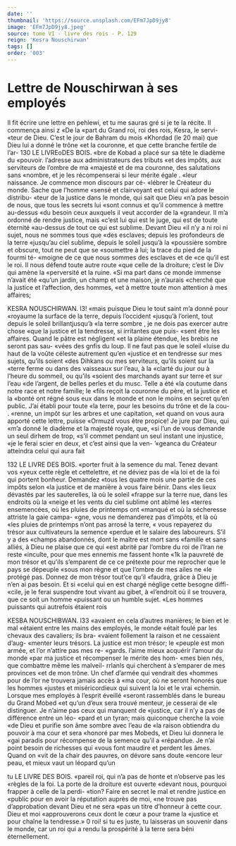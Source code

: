 ```yaml
---
date: ''
thumbnail: 'https://source.unsplash.com/EFm7JpD9jy8'
image: 'EFm7JpD9jy8.jpeg'
source: tome VI - livre des rois - P. 129
reign: 'Kesra Nouschirwan'
tags: []
order: '003'
---
```


# Lettre de Nouschirwan à ses employés

Il fit écrire une lettre en pehlewi, et tu me sauras gré si je te la récite. Il commença ainsi z «De la
«part du Grand roi, roi des rois, Kesra, le servi- «teur de Dieu. C’est le jour de Bahram du mois «Khordad (le 20 mai) que Dieu lui a donné le trône
«et la couronne, et que cette branche fertile de l’ar-
130 LE LIVREoDES BOIS.
«bre de Kobad a placé sur sa tête le diadème du «pouvoir. l’adresse aux administrateurs des tributs «et des impôts, aux serviteurs de l’ombre de ma «majesté et de ma couronne, des salutations sans «nombre, et je les récompenserai si leur mérite égale
. «leur naissance. Je commence mon discours par cé- «lébrer le Créateur du monde. Sache que l’homme
«sensé et clairvoyant est celui qui adore le distribu- «teur de la justice dans le monde, qui sait que Dieu «n’a pas besoin de nous, que tous les secrets lui «sont connus et qu’il commence à mettre au-dessus
«du besoin ceux auxquels il veut accorder de la «grandeur. Il m’a ordonné de rendre justice, mais
«c’est lui qui est le juge, qui est de toute éternité «au-dessus de tout ce qui est sublime. Devant Dieu «il n’y a ni roi ni sujet, nous ne sommes tous que «des esclaves; depuis les profondeurs de la terre «jusqu’au ciel sublime, depuis le soleil jusqu’à la «poussière sombre et obscure, tout ne peut que se «soumettre à lui; la trace du pied de la fourmi té- «moigne de ce que nous sommes des esclaves et de «ce qu’il est le roi. Il nous défend toute autre route
«que celle de la droiture; c’est le Div qui amène la «perversité et la ruine.
«Si ma part dans ce monde immense n’avait été «qu’un jardin, un champ et une maison, je n’aurais «cherché que la justice et l’affection, des hommes, «et à mettre toute mon attention à mes affaires;

KESRA NOUSCHIRWAN. l3! «mais puisque Dieu le tout saint m’a donné pour
«royaume la surface de la terre, depuis l’occident «jusqu’à l’orient, tout depuis le soleil brillantjusqu’à
«la terre sombre , je ne dois pas exercer autre chose «que la justice et la tendresse, si irritantes que puis- «sent être les affaires. Quand le pâtre est négligent
«et la plaine étendue, les brebis ne seront pas sau- «vées des gnfis du loup. Il ne faut pas que le soleil «luise du haut de la voûte céleste autrement qu’en «justice et en tendresse sur mes sujets, qu’ils soient «des Dihkans ou mes serviteurs, qu’ils soient sur la «terre ferme ou dans des vaisseaux sur l’eau, à la «clarté du jour ou à l’heure du sommeil, ou qu’ils
«soient des marchands ayant sur terre et sur l’eau «de l’argent, de belles perles et du musc. Telle a été
«la coutume dans notre race et notre famille; le «fils reçoit la couronne du père, et la justice et la «bonté ont régné sous eux dans le monde et non
le moins en secret qu’en public. J’ai établi pour toute
«la terre, pour les besoins du trône et de la cou- . «renne, un impôt sur les arbres et une capitation,
«et quand on vous aura apporté cette lettre, puisse «Ormuzd vous être propice! Je jure par Dieu, qui «m’a donné le diadème et la majesté royale, que,
«si l’un de vous demande un seul dirhem de trop, «s’il commet pendant un seul instant une injustice, «je le ferai scier en deux, et c’est ainsi que la ven-
’«geanca du Créateur atteindra celui qui aura fait

132 LE LIVRE DES BOIS.
«porter fruit à la semence du mal. Tenez devant vos «yeux cette règle et cettelettre, et ne déviez pas de
«la loi et de la foi qui portent bonheur. Demandez «tous les quatre mois une partie de ces impôts selon «la justice et de manière à vous faire bénir. Dans
«les lieux dévastés par les sauterelles, là où le soleil
«frappe sur la terre nue, dans les endroits où la «neige et les vents du ciel sublime ont abîmé les «terres ensemencées, où les pluies de printemps ont «manqué et où la sécheresse attriste la gaie campa- «gne, vous ne demanderez pas d’impôts, et là où
«les pluies de printemps n’ont pas arrosé la terre,
« vous repayerez du trésor aux cultivateurs la semence
«perdue et le salaire des laboureurs. S’il y a des
«champs abandonnés, dont le maître est mort sans
«famille et sans alliés, à Dieu ne plaise que ce qui
«est abrité par l’ombre du roi de l’lran ne reste
«inculte, pour que mes ennemis me fassent honte «1k la pauvreté de mon trésor et qu’ils s’emparent de
ce ce prétexte pour me reprocher que le pays se dépeuple «sous mon règne et que l’ombre de mes ailes ne
«le protégé pas. Donnez de mon trésor tout’ce qu’il
«faudra, grâce à Dieu je n’en ai pas besoin. Et si «celui qui en est chargé néglige cette besogne diffi- «cile, je le ferai suspendre tout vivant au gibet, à «l’endroit où il se trouvera, que ce soit un homme «puissant ou un humble sujet.
«Les hommes puissants qui autrefois étaient rois

KESBA NOUSCHIBWAN. l33 «avaient en cela d’autres manières; le bien et le mal
«étaient entre les mains des employés, le monde «était foulé par les chevaux des cavaliers; ils bra- «vaient follement la raison et ne cessaient d’aug- «menter leurs trésors. La justice est mon trésor; le «peuple est mon armée, et l’or n’attire pas mes re- «gards. l’aime mieux acquérir l’amour du monde
«par ma justice et récompenser le mérite des hom- «mes bien nés, que combattre même les malveil- rrlanls qui cherchent à s’emparer de mes provinces «et de mon trône. Un chef d’armée qui vendrait des «hommes pour de l’or ne trouvera jamais accès à «ma cour, où ne seront honorés que les hommes «justes et miséricordieux qui suivent la loi et le vrai «chemin. Lorsque mes employés à l’esprit éveillé
«seront rassemblés dans le bureau du Grand Mobed «et qu’un d’eux sera trouvé menteur, je cesserai de
«le distinguer. Je n’aime pas ceux qui manquent de «justice, car il n’y a pas de différence entre un léo-
«pard et un tyran; mais quiconque cherche la voie «de Dieu et purifie son âme sombre avec l’eau de
«la raison obtiendra du pouvoir à ma cour et sera «honoré par mes Mobeds, et Dieu lui donnera le «gai paradis pour récompense de la semence qu’il a «répandue. Je n’ai point besoin de richesses qui «vous font maudire et perdent les âmes. Quand on «vit de la chair des pauvres, on dévore sans doute «encore leur peau, et mieux vaut un léopard qu’un

tu LE LIVRE DES BOIS.
«pareil roi, qui n’a pas de honte et n’observe pas les
«règles de la foi. La porte de la droiture est ouverte
«devant nous, pourquoi frapper à celle de la perdi-
«tion? Faire en secret le mal et rendre justice en
«public pour en avoir la réputation auprès de moi,
«ne trouve pas d’approbation devant Dieu et ne sera
«pas un titre d’honneur à cette cour. Dieu et moi
«approuverons ceux dont le cœur a pour trame la «justice et pour chaîne la tendresse.»
0 roi! si tu es juste, tu laisseras un souvenir dans le monde, car un roi qui a rendu la prospérité
à la terre sera béni éternellement.
